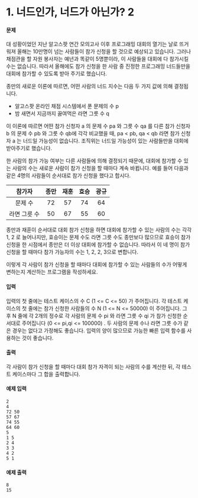 # 1. 너드인가, 너드가 아닌가? 2

#### 문제

대 성황이었던 지난 알고스팟 연간 모의고사 이후 프로그래밍 대회의 열기는 날로 뜨거워져 올해는 10만명이 넘는 사람들이 참가 신청을 할 것으로 예상되고 있습니다. 그러나 채점관을 할 자원 봉사자는 예년과 똑같이 5명뿐이라, 이 사람들을 대회에 다 참가시킬 수는 없습니다. 따라서 올해에도 참가 신청을 한 사람 중 진정한 프로그래밍 너드들만을 대회에 참가할 수 있도록 받아 주기로 했습니다.

종만의 새로운 이론에 따르면, 어떤 사람의 너드 지수는 다음 두 가지 값에 의해 결정됩니다.

- 알고스팟 온라인 채점 시스템에서 푼 문제의 수 p
- 밤 새면서 지금까지 끓여먹은 라면 그릇 수 q

이 이론에 따르면 어떤 참가 신청자 a 의 문제 수 pa 와 그릇 수 qa 를 다른 참가 신청자 b 의 문제 수 pb 와 그릇 수 qb에 각각 비교했을 때, pa < pb, qa < qb 라면 참가 신청자 a 는 너드일 가능성이 없습니다. 조직위는 너드일 가능성이 있는 사람들만을 대회에 받아주기로 했습니다.

한 사람의 참가 가능 여부는 다른 사람들에 의해 결정되기 때문에, 대회에 참가할 수 있는 사람의 수는 새로운 사람이 참가 신청을 할 때마다 계속 바뀝니다. 예를 들어 다음과 같은 4명의 사람들이 순서대로 참가 신청을 했다고 합시다.

|    참가자    | 종만 | 재훈 | 효승 | 광규 |
| :----------: | :--: | :--: | :--: | :--: |
|   문제 수    |  72  |  57  |  74  |  64  |
| 라면 그릇 수 |  50  |  67  |  55  |  60  |

종만과 재훈이 순서대로 대회 참가 신청을 하면 대회에 참가할 수 있는 사람의 수는 각각 1, 2 로 늘어나지만, 효승이는 문제 수도 라면 그릇 수도 종만보다 많으므로 효승이 참가 신청을 한 시점에서 종만은 더 이상 대회에 참가할 수 없습니다. 따라서 이 네 명이 참가 신청을 할 때마다 참가 가능자의 수는 1, 2, 2, 3으로 변합니다.

이렇게 각 사람이 참가 신청을 할 때마다 대회에 참가할 수 있는 사람들의 수가 어떻게 변하는지 계산하는 프로그램을 작성하세요.



#### 입력

입력의 첫 줄에는 테스트 케이스의 수 C (1 <= C <= 50) 가 주어집니다. 각 테스트 케이스의 첫 줄에는 참가 신청한 사람들의 수 N (1 <= N <= 50000) 이 주어집니다. 그 후 N 줄에 각 2개의 정수로 각 사람의 문제 수 pi 와 라면 그릇 수 qi 가 참가 신청한 순서대로 주어집니다 (0 <= pi,qi <= 100000) . 두 사람의 문제 수나 라면 그릇 수가 같은 경우는 없다고 가정해도 좋습니다.
입력의 양이 많으므로 가능한 빠른 입력 함수를 사용하는 것이 좋습니다.



#### 출력

각 사람이 참가 신청을 할 때마다 대회 참가 자격이 되는 사람의 수를 계산한 뒤, 각 테스트 케이스마다 그 합을 출력합니다.



#### 예제 입력

```
2
4
72 50
57 67
74 55
64 60
5
1 5
2 4
3 3
4 2
5 1
```



#### 예제 출력

```
8
15
```

